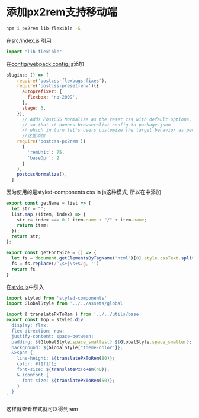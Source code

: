 # 添加px2rem支持移动端

```bash
npm i px2rem lib-flexible -S
```

在[src/index.js](../src/index.js 'index')
引用

```js
import "lib-flexible"
```

在[config/webpack.config.js](../config/webpack.config.js 'config')添加

```js
plugins: () => [
    require('postcss-flexbugs-fixes'),
    require('postcss-preset-env')({
      autoprefixer: {
        flexbox: 'no-2009',
      },
      stage: 3,
    }),
      // Adds PostCSS Normalize as the reset css with default options,
      // so that it honors browserslist config in package.json
      // which in turn let's users customize the target behavior as per their needs.
      //这里添加
    require('postcss-px2rem')(
      {
        'remUnit': 75,
        'baseDpr': 2
      }
    ),
    postcssNormalize(),
  ]
```

因为使用的是styled-components css in js这种模式, 所以在[](../src/utils/base.js)中添加

```js
export const getName = list => {
  let str = "";
  list.map ((item, index) => {
    str += index === 0 ? item.name : "/" + item.name;
    return item;
  });
  return str;
};

export const getFontSize = () => {
  let fs = document.getElementsByTagName('html')[0].style.cssText.split(':')[1].split('px')[0]
  fs = fs.replace(/^\s+|\s+$/g, '')
  return fs
}
```

在[style.js](../src/view/Home/style.js, 'example')中引入

```js
import styled from 'styled-components'
import GlobalStyle from '../../assets/global'

import { translatePxToRem } from '../../utils/base'
export const Top = styled.div`
  display: flex;
  flex-direction: row;
  justify-content: space-between;
  padding: ${GlobalStyle.space_smallest} ${GlobalStyle.space_smaller};
  background: ${GlobalStyle["theme-color"]};
  &>span {
    line-height: ${translatePxToRem(80)};
    color: #f1f1f1;
    font-size: ${translatePxToRem(40)};
    &.iconfont {
      font-size: ${translatePxToRem(50)};
    }
  }
`
```
这样就查看样式就可以得到rem